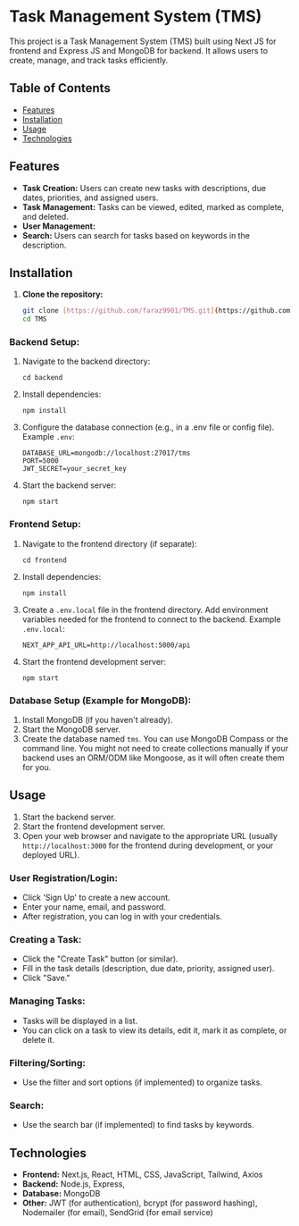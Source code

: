 # Task Management System (TMS)

This project is a Task Management System (TMS) built using Next JS for frontend and Express JS and MongoDB for backend.  It allows users to create, manage, and track tasks efficiently.

## Table of Contents

- [Features](#features)
- [Installation](#installation)
- [Usage](#Usage)
- [Technologies](#technologies)




## Features

- **Task Creation:** Users can create new tasks with descriptions, due dates, priorities, and assigned users.
- **Task Management:**  Tasks can be viewed, edited, marked as complete, and deleted.
- **User Management:** 
- **Search:**  Users can search for tasks based on keywords in the description.

## Installation

1. **Clone the repository:**
   ```bash
   git clone [https://github.com/faraz9901/TMS.git](https://github.com/faraz9901/TMS.git)
   cd TMS

### Backend Setup:
1. Navigate to the backend directory:
   ```
   cd backend
   ```
2. Install dependencies:
   ```
   npm install
   ```
3. Configure the database connection (e.g., in a .env file or config file). Example `.env`:
   ```
   DATABASE_URL=mongodb://localhost:27017/tms
   PORT=5000
   JWT_SECRET=your_secret_key
    ```
4. Start the backend server:
   ```
   npm start
   ```

### Frontend Setup:
1. Navigate to the frontend directory (if separate):
   ```
   cd frontend
   ```
2. Install dependencies:
   ```
   npm install
   ```
3. Create a `.env.local` file in the frontend directory. Add environment variables needed for the frontend to connect to the backend. Example `.env.local`:
   ```
   NEXT_APP_API_URL=http://localhost:5000/api
   ```
4. Start the frontend development server:
   ```
   npm start
   ```

### Database Setup (Example for MongoDB):
1. Install MongoDB (if you haven't already).
2. Start the MongoDB server.
3. Create the database named `tms`. You can use MongoDB Compass or the command line. You might not need to create collections manually if your backend uses an ORM/ODM like Mongoose, as it will often create them for you.

## Usage

1. Start the backend server.
2. Start the frontend development server.
3. Open your web browser and navigate to the appropriate URL (usually `http://localhost:3000` for the frontend during development, or your deployed URL).

### User Registration/Login:
- Click 'Sign Up' to create a new account.
- Enter your name, email, and password.
- After registration, you can log in with your credentials.

### Creating a Task:
- Click the "Create Task" button (or similar).
- Fill in the task details (description, due date, priority, assigned user).
- Click "Save."

### Managing Tasks:
- Tasks will be displayed in a list.
- You can click on a task to view its details, edit it, mark it as complete, or delete it.

### Filtering/Sorting:
- Use the filter and sort options (if implemented) to organize tasks.

### Search:
- Use the search bar (if implemented) to find tasks by keywords.

## Technologies
- **Frontend:** Next.js, React, HTML, CSS, JavaScript, Tailwind, Axios
- **Backend:** Node.js, Express, 
- **Database:** MongoDB
- **Other:** JWT (for authentication), bcrypt (for password hashing), Nodemailer (for email), SendGrid (for email service)

